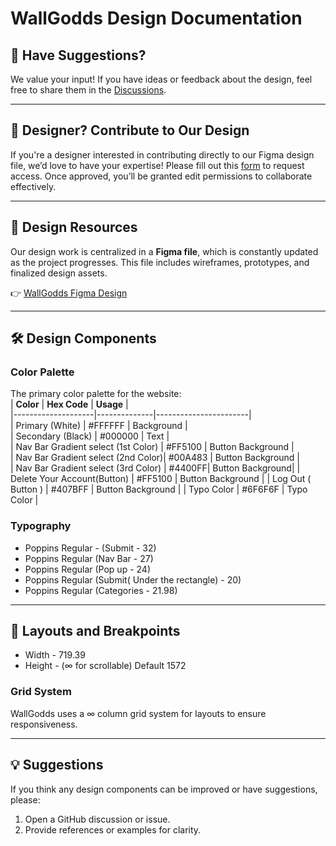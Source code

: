 # WallGodds Design Documentation

## 📝 Have Suggestions?

We value your input! If you have ideas or feedback about the design, feel free to share them in the [Discussions](https://github.com/sayan0328/WallGodds-App/discussions).

---

## 🎨 Designer? Contribute to Our Design

If you're a designer interested in contributing directly to our Figma design file, we’d love to have your expertise! Please fill out this [form](https://docs.google.com/forms/d/e/1FAIpQLScDW1v7DJCkx_gGDvuMFirS6WkeRgmGGQJ9T_8UYuBHszmqFg/viewform?usp=sharing) to request access. Once approved, you’ll be granted edit permissions to collaborate effectively.

---

## 📂 Design Resources    
Our design work is centralized in a **Figma file**, which is constantly updated as the project progresses. This file includes wireframes, prototypes, and finalized design assets.  

👉 [WallGodds Figma Design](https://www.figma.com/design/THGu1oo9n6phKUxp93IYuV/Wallgodds-Mobile-App?node-id=0-1&t=exDpFxAJcEgtmL9K-1)  

---

## 🛠️ Design Components  

###  **Color Palette**  
The primary color palette for the website:  
| **Color**         | **Hex Code** | **Usage**             |  
|--------------------|--------------|-----------------------|  
| Primary (White)                            | #FFFFFF     | Background |  
| Secondary (Black)                          | #000000     | Text     |  
| Nav Bar Gradient select (1st Color)                | #FF5100    | Button Background |  
| Nav Bar Gradient select (2nd Color)| #00A483     | Button Background |  
| Nav Bar Gradient select (3rd Color)       | #4400FF| Button Background| 
| Delete Your Account(Button)      | #FF5100    | Button Background | 
| Log Out ( Button )     | #407BFF     | Button Background | 
| Typo Color      | #6F6F6F    | Typo Color | 
<!-- | Nav Bar GRADIENT (1st color)               | #008FFF     | Nav Bar border |
| Nav Bar GRADIENT (2nd color)               | #FF9D00     | Nav Bar border |
| Nav Bar GRADIENT (3rd color)               | #D90000     | Nav Bar border |
| Nav Bar GRADIENT (4th color)               | #970088     | Nav Bar border |
| Button  (Solid)                            | #FF0000     | Like Button | 
| Button  (Solid)                            | #808080     | Download Button | 


-->



###  **Typography**  
- Poppins Regular - (Submit - 32) 
- Poppins Regular (Nav Bar - 27)
- Poppins Regular (Pop up - 24)
- Poppins Regular (Submit( Under the rectangle) - 20)  
- Poppins Regular (Categories - 21.98)
---

## 📐 Layouts and Breakpoints  
- Width  - 719.39
- Height - (∞ for scrollable) Default 1572 

###  **Grid System**  
WallGodds uses a ∞ column grid system for layouts to ensure responsiveness.  

<!--###  **Breakpoints**  
The website is designed to support the following screen sizes:  
- Mobile:    Coming Soon
- Tablet:    Coming Soon
- Desktop: ≥ 1920px  

---

## 📑 Pages and Key Elements  

###  **Page-wise Design Documentation**  

#### Gallery Page  
- **Nav Bar**: Home,
               Galary,
               Upload,
               About Us,
               Search Bar,
               Profile Icon
- **Side Bar**: Highlight device types (Mobile, Tablet, Desktop).  
- **Scrollable Section**: Encourage users to explore wallpapers.  

**MORE PAGES COMING SOON**

<!-- #### Upload Page  
- **Form Layout**:  
  - Input fields for wallpaper title, description, category, and upload button.  
  - Drag-and-drop functionality for ease of use.  

#### Profile Page  
- User profile details, uploaded wallpapers, and edit options.  
- Section to track wallpaper performance (e.g., downloads, views). --> 

---

## 💡 Suggestions  
If you think any design components can be improved or have suggestions, please:  
1. Open a GitHub discussion or issue.  
2. Provide references or examples for clarity.  
